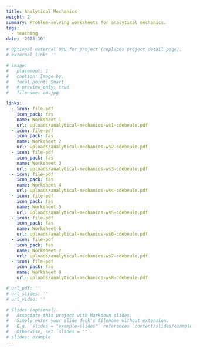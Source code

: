 ```yaml
---
title: Analytical Mechanics
weight: 2
summary: Problem-solving worksheets for analytical mechanics.
tags:
  - teaching
date: '2025-10'

# Optional external URL for project (replaces project detail page).
# external_link: ''

# image:
#   placement: 1
#   caption: Image by.
#   focal_point: Smart
#   # preview_only: true
#   filename: am.jpg

links:
  - icon: file-pdf
    icon_pack: fas
    name: Worksheet 1
    url: uploads/analytical-mechanics-ws1-cdebeule.pdf
  - icon: file-pdf
    icon_pack: fas
    name: Worksheet 2
    url: uploads/analytical-mechanics-ws2-cdebeule.pdf
  - icon: file-pdf
    icon_pack: fas
    name: Worksheet 3
    url: uploads/analytical-mechanics-ws3-cdebeule.pdf
  - icon: file-pdf
    icon_pack: fas
    name: Worksheet 4
    url: uploads/analytical-mechanics-ws4-cdebeule.pdf
  - icon: file-pdf
    icon_pack: fas
    name: Worksheet 5
    url: uploads/analytical-mechanics-ws5-cdebeule.pdf
  - icon: file-pdf
    icon_pack: fas
    name: Worksheet 6
    url: uploads/analytical-mechanics-ws6-cdebeule.pdf
  - icon: file-pdf
    icon_pack: fas
    name: Worksheet 7
    url: uploads/analytical-mechanics-ws7-cdebeule.pdf
  - icon: file-pdf
    icon_pack: fas
    name: Worksheet 8
    url: uploads/analytical-mechanics-ws8-cdebeule.pdf

# url_pdf: ''
# url_slides: ''
# url_video: ''

# Slides (optional).
#   Associate this project with Markdown slides.
#   Simply enter your slide deck's filename without extension.
#   E.g. `slides = "example-slides"` references `content/slides/example-slides.md`.
#   Otherwise, set `slides = ""`.
# slides: example
---
```

